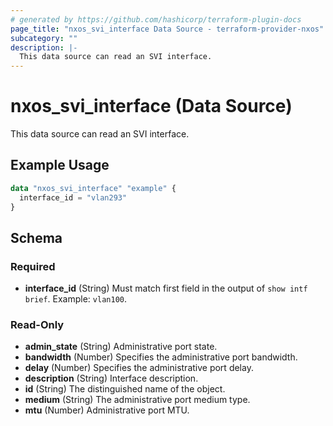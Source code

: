 ```yaml
---
# generated by https://github.com/hashicorp/terraform-plugin-docs
page_title: "nxos_svi_interface Data Source - terraform-provider-nxos"
subcategory: ""
description: |-
  This data source can read an SVI interface.
---
```


# nxos_svi_interface (Data Source)

This data source can read an SVI interface.

## Example Usage

```terraform
data "nxos_svi_interface" "example" {
  interface_id = "vlan293"
}
```

<!-- schema generated by tfplugindocs -->
## Schema

### Required

- **interface_id** (String) Must match first field in the output of `show intf brief`. Example: `vlan100`.

### Read-Only

- **admin_state** (String) Administrative port state.
- **bandwidth** (Number) Specifies the administrative port bandwidth.
- **delay** (Number) Specifies the administrative port delay.
- **description** (String) Interface description.
- **id** (String) The distinguished name of the object.
- **medium** (String) The administrative port medium type.
- **mtu** (Number) Administrative port MTU.


